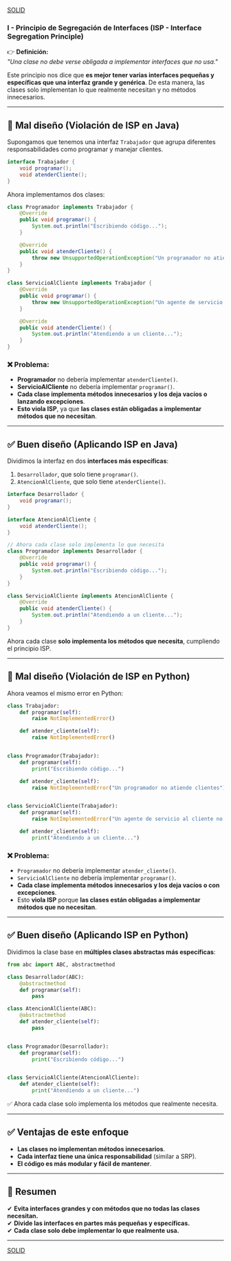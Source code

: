 [SOLID](./solid.md)

### **I - Principio de Segregación de Interfaces (ISP - Interface Segregation Principle)**  

👉 **Definición:**  
*"Una clase no debe verse obligada a implementar interfaces que no usa."*  

Este principio nos dice que **es mejor tener varias interfaces pequeñas y específicas que una interfaz grande y genérica**. De esta manera, las clases solo implementan lo que realmente necesitan y no métodos innecesarios.

---

## **🔴 Mal diseño (Violación de ISP en Java)**  

Supongamos que tenemos una interfaz `Trabajador` que agrupa diferentes responsabilidades como programar y manejar clientes.

```java
interface Trabajador {
    void programar();
    void atenderCliente();
}
```

Ahora implementamos dos clases:

```java
class Programador implements Trabajador {
    @Override
    public void programar() {
        System.out.println("Escribiendo código...");
    }

    @Override
    public void atenderCliente() {
        throw new UnsupportedOperationException("Un programador no atiende clientes");
    }
}

class ServicioAlCliente implements Trabajador {
    @Override
    public void programar() {
        throw new UnsupportedOperationException("Un agente de servicio al cliente no programa");
    }

    @Override
    public void atenderCliente() {
        System.out.println("Atendiendo a un cliente...");
    }
}
```

### **❌ Problema:**
- **Programador** no debería implementar `atenderCliente()`.
- **ServicioAlCliente** no debería implementar `programar()`.
- **Cada clase implementa métodos innecesarios y los deja vacíos o lanzando excepciones**.
- **Esto viola ISP**, ya que **las clases están obligadas a implementar métodos que no necesitan**.

---

## **✅ Buen diseño (Aplicando ISP en Java)**  

Dividimos la interfaz en dos **interfaces más específicas**:  
1. `Desarrollador`, que solo tiene `programar()`.  
2. `AtencionAlCliente`, que solo tiene `atenderCliente()`.  

```java
interface Desarrollador {
    void programar();
}

interface AtencionAlCliente {
    void atenderCliente();
}

// Ahora cada clase solo implementa lo que necesita
class Programador implements Desarrollador {
    @Override
    public void programar() {
        System.out.println("Escribiendo código...");
    }
}

class ServicioAlCliente implements AtencionAlCliente {
    @Override
    public void atenderCliente() {
        System.out.println("Atendiendo a un cliente...");
    }
}
```

Ahora cada clase **solo implementa los métodos que necesita**, cumpliendo el principio ISP.

---

## **🔴 Mal diseño (Violación de ISP en Python)**  

Ahora veamos el mismo error en Python:

```python
class Trabajador:
    def programar(self):
        raise NotImplementedError()

    def atender_cliente(self):
        raise NotImplementedError()


class Programador(Trabajador):
    def programar(self):
        print("Escribiendo código...")

    def atender_cliente(self):
        raise NotImplementedError("Un programador no atiende clientes")


class ServicioAlCliente(Trabajador):
    def programar(self):
        raise NotImplementedError("Un agente de servicio al cliente no programa")

    def atender_cliente(self):
        print("Atendiendo a un cliente...")
```

### **❌ Problema:**
- `Programador` no debería implementar `atender_cliente()`.
- `ServicioAlCliente` no debería implementar `programar()`.
- **Cada clase implementa métodos innecesarios y los deja vacíos o con excepciones**.
- Esto **viola ISP** porque **las clases están obligadas a implementar métodos que no necesitan**.

---

## **✅ Buen diseño (Aplicando ISP en Python)**  

Dividimos la clase base en **múltiples clases abstractas más específicas**:

```python
from abc import ABC, abstractmethod

class Desarrollador(ABC):
    @abstractmethod
    def programar(self):
        pass

class AtencionAlCliente(ABC):
    @abstractmethod
    def atender_cliente(self):
        pass


class Programador(Desarrollador):
    def programar(self):
        print("Escribiendo código...")


class ServicioAlCliente(AtencionAlCliente):
    def atender_cliente(self):
        print("Atendiendo a un cliente...")
```

✅ Ahora cada clase solo implementa los métodos que realmente necesita.

---

## **✅ Ventajas de este enfoque**
- **Las clases no implementan métodos innecesarios**.  
- **Cada interfaz tiene una única responsabilidad** (similar a SRP).  
- **El código es más modular y fácil de mantener**.  

---

## **📌 Resumen**
✔ **Evita interfaces grandes y con métodos que no todas las clases necesitan.**  
✔ **Divide las interfaces en partes más pequeñas y específicas.**  
✔ **Cada clase solo debe implementar lo que realmente usa.**  

---

[SOLID](./solid.md)